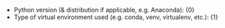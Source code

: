 -   Python version (& distribution if applicable, e.g. Anaconda): {0}
-   Type of virtual environment used (e.g. conda, venv, virtualenv, etc.): {1}
